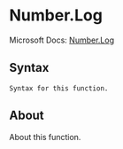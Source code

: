 ---
---

# Number.Log

Microsoft Docs: [Number.Log](https://docs.microsoft.com/en-us/powerquery-m/number-log)

## Syntax

```
Syntax for this function.
```

## About

About this function.

